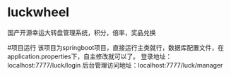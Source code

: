 # luckwheel
国产开源幸运大转盘管理系统，积分，倍率，奖品兑换


#项目运行
该项目为springboot项目，直接运行主类就行，数据库配置文件，在application.properties下，自主修改就可以了。
登录地址：localhost:7777/luck/login
后台管理访问地址：localhost:7777/luck/manager

 
